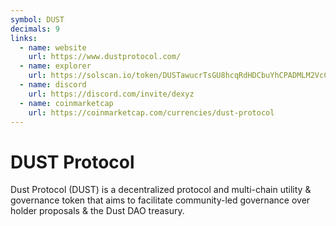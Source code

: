 ```yaml
---
symbol: DUST
decimals: 9
links:
  - name: website
    url: https://www.dustprotocol.com/
  - name: explorer
    url: https://solscan.io/token/DUSTawucrTsGU8hcqRdHDCbuYhCPADMLM2VcCb8VnFnQ
  - name: discord
    url: https://discord.com/invite/dexyz
  - name: coinmarketcap
    url: https://coinmarketcap.com/currencies/dust-protocol
---
```


# DUST Protocol

Dust Protocol (DUST) is a decentralized protocol and multi-chain utility & governance token that aims to facilitate community-led governance over holder proposals & the Dust DAO treasury.
